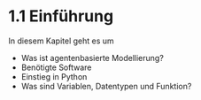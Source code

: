 # 1.1 Einführung

In diesem Kapitel geht es um

- Was ist agentenbasierte Modellierung?
- Benötigte Software
- Einstieg in Python
- Was sind Variablen, Datentypen und Funktion?
